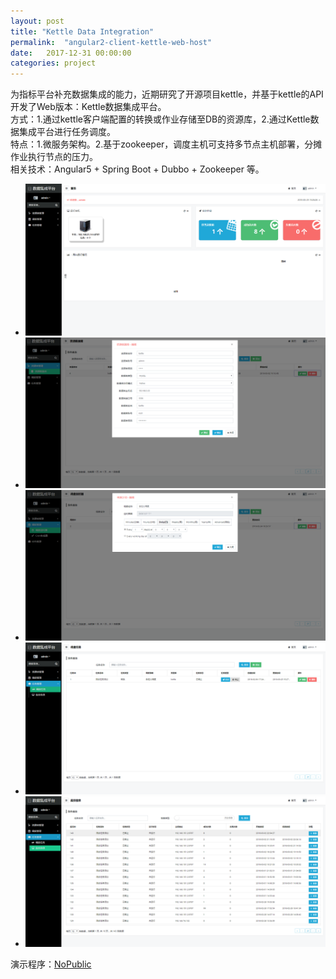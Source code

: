 ```yaml
---
layout: post
title: "Kettle Data Integration"
permalink:  "angular2-client-kettle-web-host"
date:   2017-12-31 00:00:00
categories: project
---
```


为指标平台补充数据集成的能力，近期研究了开源项目kettle，并基于kettle的API开发了Web版本：Kettle数据集成平台。  
方式：1.通过kettle客户端配置的转换或作业存储至DB的资源库，2.通过Kettle数据集成平台进行任务调度。  
特点：1.微服务架构。2.基于zookeeper，调度主机可支持多节点主机部署，分摊作业执行节点的压力。  
相关技术：Angular5 + Spring Boot + Dubbo + Zookeeper 等。  

<script src="/js/jquery.bxslider.min.js"></script>
<link href="/css/jquery.bxslider.css" rel="stylesheet" />

<ul class="bxslider">
  <li><img src="/images/dataintegration1.PNG" /></li>
  <li><img src="/images/dataintegration2.PNG" /></li>
  <li><img src="/images/dataintegration3.PNG" /></li>
  <li><img src="/images/dataintegration4.PNG" /></li>
  <li><img src="/images/dataintegration5.PNG" /></li>
</ul>

<script type="text/javascript">
	$(document).ready(function(){
  		$('.bxslider').bxSlider();
	});
</script>

演示程序：<a href="/files/NoDownload">NoPublic</a>  